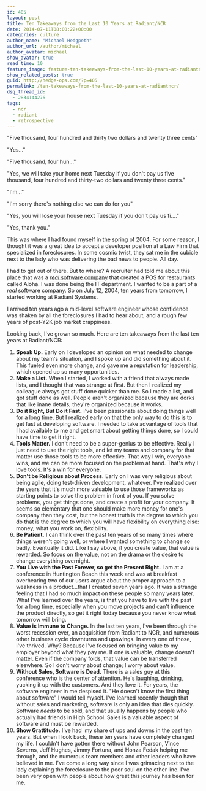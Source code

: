 ```yaml
---
id: 405
layout: post
title: Ten Takeaways from the Last 10 Years at Radiant/NCR
date: 2014-07-11T08:00:22+00:00
categories: culture
author_name: "Michael Hedgpeth"
author_url: /author/michael
author_avatar: michael
show_avatar: true
read_time: 10
feature_image: feature-ten-takeaways-from-the-last-10-years-at-radiantncr 
show_related_posts: true 
guid: http://hedge-ops.com/?p=405
permalink: /ten-takeaways-from-the-last-10-years-at-radiantncr/
dsq_thread_id:
  - 2834144276
tags:
  - ncr
  - radiant
  - retrospective
---
```

"Five thousand, four hundred and thirty two dollars and twenty three cents"

"Yes…"

"Five thousand, four hun…"

"Yes, we will take your home next Tuesday if you don't pay us five thousand, four hundred and thirty-two dollars and twenty three cents."

"I'm…"

"I'm sorry there's nothing else we can do for you"

"Yes, you will lose your house next Tuesday if you don't pay us fi…."

"Yes, thank you."

This was where I had found myself in the spring of 2004.<!--more--> For some reason, I thought it was a great idea to accept a developer position at a Law Firm that specialized in foreclosures. In some cosmic twist, they sat me in the cubicle next to the lady who was delivering the bad news to people. All day.

I had to get out of there. But to where? A recruiter had told me about this place that was a [_real_ software company](http://en.wikipedia.org/wiki/Radiant_Systems) that created a POS for restaurants called Aloha. I was done being the IT department. I wanted to be a part of a _real_ software company. So on July 12, 2004, ten years from tomorrow, I started working at Radiant Systems.

I arrived ten years ago a mid-level software engineer whose confidence was shaken by all the foreclosures I had to hear about, and a rough few years of post-Y2K job market crappiness.

Looking back, I've grown so much. Here are ten takeaways from the last ten years at Radiant/NCR:<!--more-->

  1. **Speak Up.** Early on I developed an opinion on what needed to change about my team's situation, and I spoke up and did something about it. This fueled even more change, and gave me a reputation for leadership, which opened up so many opportunities.
  2. **Make a List.** When I started, I worked with a friend that always made lists, and I thought that was strange at first. But then I realized my colleague always got stuff done quicker than me. So I made a list, and got stuff done as well. People aren't organized because they are dorks that like inane details; they're organized because it works.
  3. **Do it Right, But Do it Fast.** I've been passionate about doing things well for a long time. But I realized early on that the only way to do this is to get fast at developing software. I needed to take advantage of tools that I had available to me and get smart about getting things done, so I could have time to get it right.
  4. **Tools Matter.** I don't need to be a super-genius to be effective. Really I just need to use the right tools, and let my teams and company for that matter use those tools to be more effective. That way I win, everyone wins, and we can be more focused on the problem at hand. That's why I love tools. It's a win for everyone.
  5. **Don't be Religious about Process.** Early on I was very religious about being agile, doing test-driven development, whatever. I've realized over the years that it's much more valuable to use those frameworks as starting points to solve the problem in front of you. If you solve problems, you get things done, and create a profit for your company. It seems so elementary that one should make more money for one's company than they cost, but the honest truth is the degree to which you do that is the degree to which you will have flexibility on everything else: money, what you work on, flexibility.
  6. **Be Patient.** I can think over the past ten years of so many times where things weren't going well, or where I wanted something to change so badly. Eventually it did. Like I say above, if you create value, that value is rewarded. So focus on the value, not on the drama or the desire to change everything overnight.
  7. **You Live with the Past Forever, so get the Present Right.** I am at a conference in Huntington Beach this week and was at breakfast overhearing two of our users argue about the proper approach to a weakness in a product…that I created seven years ago. It was a strange feeling that I had so much impact on these people so many years later. What I've learned over the years, is that you have to live with the past for a long time, especially when you move projects and can't influence the product directly, so get it right today because you never know what tomorrow will bring.
  8. **Value is Immune to Change.** In the last ten years, I've been through the worst recession ever, an acquisition from Radiant to NCR, and numerous other business cycle downturns and upswings. In every one of those, I've thrived. Why? Because I've focused on bringing value to my employer beyond what they pay me. If one is valuable, change doesn't matter. Even if the company folds, that value can be transferred elsewhere. So I don't worry about change; I worry about value.
  9. **Without Sales, Software is Dead.** There is a sales guy at this conference who is the center of attention. He's laughing, drinking, yucking it up with the customers. And they love it. For years, the software engineer in me despised it. "He doesn't know the first thing about software" I would tell myself. I've learned recently though that without sales and marketing, software is only an idea that dies quickly. Software _needs_ to be sold, and that usually happens by people who actually had friends in High School. Sales is a valuable aspect of software and must be rewarded.
 10. **Show Grattitude.** I've had  my share of ups and downs in the past ten years. But when I look back, these ten years have completely changed my life. I couldn't have gotten there without John Pearson, Vince Severns, Jeff Hughes, Jimmy Fortuna, and Honza Fedak helping me through, and the numerous team members and other leaders who have believed in me. I've come a long way since I was grimacing next to the lady explaining the foreclosure to the poor soul on the other line. I've been very open with people about how great this journey has been for me.